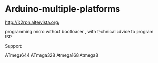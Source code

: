 # Arduino-multiple-platforms
http://iz2rpn.altervista.org/


programming micro without bootloader , with technical advice to program ISP.

Support:

ATmega644
ATmega328 
Atmega168
Atmega8
